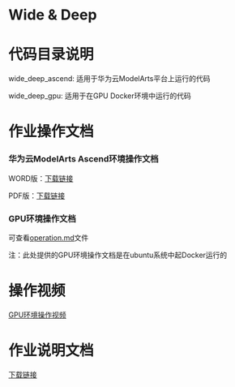 # Wide & Deep

# 代码目录说明
wide_deep_ascend: 适用于华为云ModelArts平台上运行的代码

wide_deep_gpu: 适用于在GPU Docker环境中运行的代码

# 作业操作文档
### 华为云ModelArts Ascend环境操作文档

WORD版：[下载链接](https://wide-deep-21.obs.cn-north-4.myhuaweicloud.com/Wide_Deep%E4%BD%9C%E4%B8%9A%E6%93%8D%E4%BD%9C%E6%96%87%E6%A1%A3_ascend%E7%8E%AF%E5%A2%83.docx)

PDF版：[下载链接](https://wide-deep-21.obs.cn-north-4.myhuaweicloud.com/Wide_Deep%E4%BD%9C%E4%B8%9A%E6%93%8D%E4%BD%9C%E6%96%87%E6%A1%A3_ascend%E7%8E%AF%E5%A2%83.pdf)

### GPU环境操作文档
可查看[operation.md](https://github.com/mindspore-ai/mindspore-21-days-tutorials/blob/main/chapter5/wide_deep_gpu/operation.md)文件

注：此处提供的GPU环境操作文档是在ubuntu系统中起Docker运行的

# 操作视频
[GPU环境操作视频](https://wide-deep-21.obs.cn-north-4.myhuaweicloud.com/%E6%93%8D%E4%BD%9C%E8%A7%86%E9%A2%91.mp4)

# 作业说明文档
[下载链接](https://wide-deep-21.obs.cn-north-4.myhuaweicloud.com/MindSpore21%E5%A4%A9%E5%AE%9E%E6%88%98%E8%90%A5%E7%AC%AC%E4%BA%94%E8%AE%B2%E4%BD%9C%E4%B8%9A%E8%AF%B4%E6%98%8E%E6%96%87%E6%A1%A3.docx)